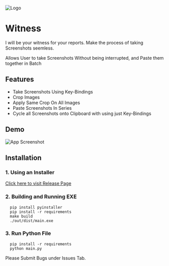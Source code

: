 
![Logo](https://github.com/ButterHost69/Witness/blob/main/assets/256x256logo.ico?raw=true)


# Witness

I will be your witness for your reports.
Make the process of taking Screenshots seemless.

Allows User to take Screenshots Without being interrupted, and Paste them together in Batch 

## Features

- Take Screenshots Using Key-Bindings
- Crop Images
- Apply Same Crop On All Images
- Paste Screenshots In Series
- Cycle all Screenshots onto Clipboard with using just Key-Bindings


## Demo

![App Screenshot](https://github.com/ButterHost69/Witness/blob/main/imgs/demo.gif?raw=true)

## Installation

### 1. Using an Installer

[Click here to visit Release Page](https://github.com/ButterHost69/Witness/releases/tag/Release)


### 2. Building and Running EXE

```shell
  pip install pyinstaller
  pip install -r requirements
  make build
  ./out/dist/main.exe
```
    
### 3. Run Python File
```shell
  pip install -r requirements
  python main.py
```

Please Submit Bugs under Issues Tab.
